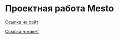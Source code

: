 # Проектная работа Mesto

<a href="https://html-preview.github.io/?url=https://github.com/MiroshnikovLI/mesto-project-ff/blob/main/index.html">Сcылка на сайт</a>

<a href="https://www.figma.com/design/bjyvbKKJN2naO0ucURl2Z0/JavaScript.-Sprint-5?node-id=0-1&node-type=canvas&t=Kojvy2WL3AkF2CdX-0">Ссылка н макет<a>